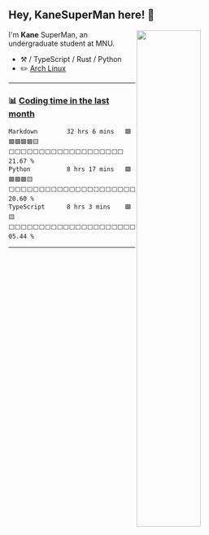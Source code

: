 ## Hey, KaneSuperMan here! :wave:

<picture>
    <source media="(prefers-color-scheme: dark)" srcset="https://github-readme-stats-ouuan.vercel.app/api?username=ouuan&theme=dark&show_icons=true">
    <img align="right" width="50%" src="https://github-readme-stats.vercel.app/api?username=KaneSuperMan&show_icons=true">
</picture>

I'm **Kane** SuperMan, an undergraduate student at MNU.

-   :hammer_and_pick: / TypeScript / Rust / Python
-   :pencil2: [Arch Linux](https://wiki.archlinux.org/title/Arch_Linux)
---


### :bar_chart: [Coding time in the last month](https://github.com/muety/wakapi)

<!--START_SECTION:waka-->

```text
Markdown        32 hrs 6 mins   🟩🟩🟩🟩🟩🟨⬜⬜⬜⬜⬜⬜⬜⬜⬜⬜⬜⬜⬜⬜⬜⬜⬜⬜⬜   21.67 %
Python          8 hrs 17 mins   🟩🟩🟩🟩🟨⬜⬜⬜⬜⬜⬜⬜⬜⬜⬜⬜⬜⬜⬜⬜⬜⬜⬜⬜⬜⬜⬜  20.60 %
TypeScript      8 hrs 3 mins    🟩🟨⬜⬜⬜⬜⬜⬜⬜⬜⬜⬜⬜⬜⬜⬜⬜⬜⬜⬜⬜⬜⬜⬜⬜⬜⬜⬜⬜⬜⬜⬜   05.44 %
```

<!--END_SECTION:waka-->

---
